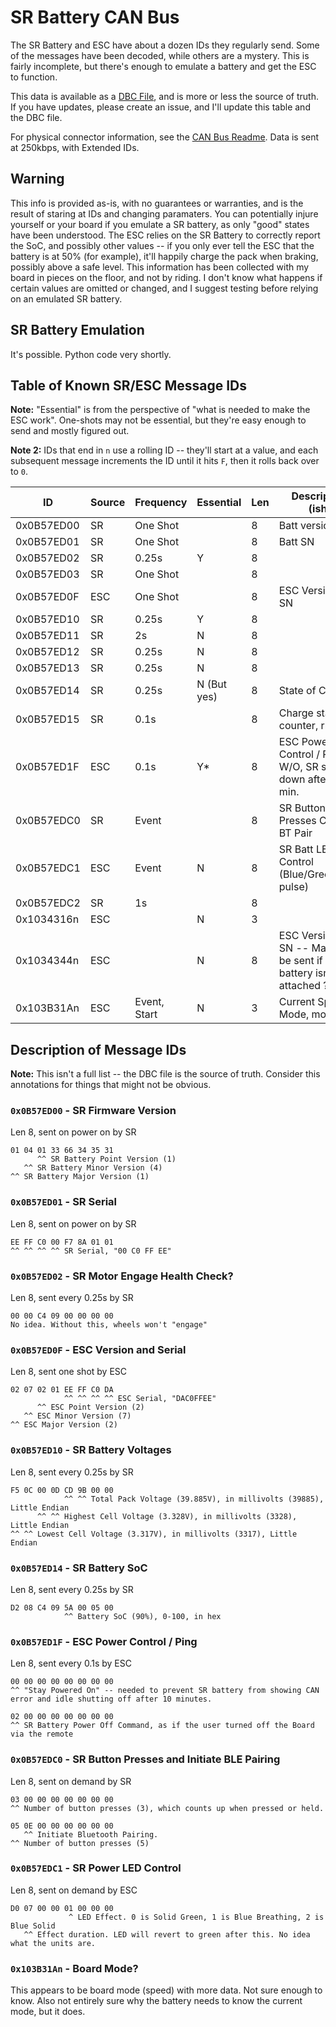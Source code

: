 # SR Battery CAN Bus

The SR Battery and ESC have about a dozen IDs they regularly send. Some of the messages have been decoded, while others are a mystery. This is fairly incomplete, but there's enough to emulate a battery and get the ESC to function.

This data is available as a [DBC File](SR_Battery.dbc), and is more or less the source of truth. If you have updates, please create an issue, and I'll update this table and the DBC file.

For physical connector information, see the [CAN Bus Readme](Readme.md). Data is sent at 250kbps, with Extended IDs.

## Warning
This info is provided as-is, with no guarantees or warranties, and is the result of staring at IDs and changing paramaters. You can potentially injure yourself or your board if you emulate a SR battery, as only "good" states have been understood. The ESC relies on the SR Battery to correctly report the SoC, and possibly other values -- if you only ever tell the ESC that the battery is at 50% (for example), it'll happily charge the pack when braking, possibly above a safe level. This information has been collected with my board in pieces on the floor, and not by riding. I don't know what happens if certain values are omitted or changed, and I suggest testing before relying on an emulated SR battery.


## SR Battery Emulation
It's possible. Python code very shortly.

## Table of Known SR/ESC Message IDs
**Note:** "Essential" is from the perspective of "what is needed to make the ESC work". One-shots may not be essential, but they're easy enough to send and mostly figured out.

**Note 2:** IDs that end in `n` use a rolling ID -- they'll start at a value, and each subsequent message increments the ID until it hits `F`, then it rolls back over to `0`.


| ID         | Source | Frequency     | Essential   | Len | Description (ish)                                          |
| ---------- | ------ | ------------ | ----------- | --- | --------------------------------------------------------- |
| 0x0B57ED00 | SR     | One Shot     |             | 8   | Batt version                                         |
| 0x0B57ED01 | SR     | One Shot     |             | 8   | Batt SN                                                          |
| 0x0B57ED02 | SR     | 0.25s        | Y           | 8   |                                                           |
| 0x0B57ED03 | SR     | One Shot     |             | 8   |                                                           |
| 0x0B57ED0F | ESC    | One Shot     |             | 8   | ESC Version + SN                                          |
| 0x0B57ED10 | SR     | 0.25s        | Y           | 8   |                                                           |
| 0x0B57ED11 | SR     | 2s           | N           | 8   |                                                           |
| 0x0B57ED12 | SR     | 0.25s        | N           | 8   |                                                           |
| 0x0B57ED13 | SR     | 0.25s        | N           | 8   |                                                           |
| 0x0B57ED14 | SR     | 0.25s        | N (But yes) | 8   | State of Charge                                           |
| 0x0B57ED15 | SR     | 0.1s         |             | 8   | Charge status, counter, rnd?                              |
| 0x0B57ED1F | ESC    | 0.1s         | Y*          | 8   | ESC Power Control / Ping. W/O, SR shuts down after 10 min.
| 0x0B57EDC0 | SR     | Event        |             | 8   | SR Button Presses Counter, BT Pair                                 |
| 0x0B57EDC1 | ESC    | Event        | N           | 8   | SR Batt LED Control (Blue/Green/Blue pulse)               |
| 0x0B57EDC2 | SR     | 1s           |             | 8   |                                                           |
| 0x1034316n | ESC    |              | N           | 3   |                                                           |
| 0x1034344n | ESC    |              | N           | 8   | ESC Version + SN -- May only be sent if a SR battery isn't attached ? |
| 0x103B31An | ESC    | Event, Start | N           | 3   | Current Speed Mode, more?                                 |

## Description of Message IDs
**Note:** This isn't a full list -- the DBC file is the source of truth. Consider this annotations for things that might not be obvious.

### `0x0B57ED00` - SR Firmware Version
 Len 8, sent on power on by SR
 
```
01 04 01 33 66 34 35 31
      ^^ SR Battery Point Version (1)
   ^^ SR Battery Minor Version (4)
^^ SR Battery Major Version (1)
```

### `0x0B57ED01` - SR Serial
 Len 8, sent on power on by SR
 
```
EE FF C0 00 F7 8A 01 01
^^ ^^ ^^ ^^ SR Serial, "00 C0 FF EE"
```

### `0x0B57ED02` - SR Motor Engage Health Check?
 Len 8, sent every 0.25s by SR
 
```
00 00 C4 09 00 00 00 00
No idea. Without this, wheels won't "engage"
```

### `0x0B57ED0F` - ESC Version and Serial
 Len 8, sent one shot by ESC
 
```
02 07 02 01 EE FF C0 DA
            ^^ ^^ ^^ ^^ ESC Serial, "DAC0FFEE"
      ^^ ESC Point Version (2)
   ^^ ESC Minor Version (7)
^^ ESC Major Version (2)
```

### `0x0B57ED10` - SR Battery Voltages
 Len 8, sent every 0.25s by SR
 
```
F5 0C 00 0D CD 9B 00 00
            ^^ ^^ Total Pack Voltage (39.885V), in millivolts (39885), Little Endian
      ^^ ^^ Highest Cell Voltage (3.328V), in millivolts (3328), Little Endian
^^ ^^ Lowest Cell Voltage (3.317V), in millivolts (3317), Little Endian
```

### `0x0B57ED14` - SR Battery SoC
 Len 8, sent every 0.25s by SR
 
```
D2 08 C4 09 5A 00 05 00
            ^^ Battery SoC (90%), 0-100, in hex
```


### `0x0B57ED1F` - ESC Power Control / Ping
Len 8, sent every 0.1s by ESC

```
00 00 00 00 00 00 00 00
^^ "Stay Powered On" -- needed to prevent SR battery from showing CAN error and idle shutting off after 10 minutes.

02 00 00 00 00 00 00 00
^^ SR Battery Power Off Command, as if the user turned off the Board via the remote

```

### `0x0B57EDC0` - SR Button Presses and Initiate BLE Pairing
 Len 8, sent on demand by SR
 
```
03 00 00 00 00 00 00 00
^^ Number of button presses (3), which counts up when pressed or held.

05 0E 00 00 00 00 00 00
   ^^ Initiate Bluetooth Pairing.
^^ Number of button presses (5)   
```

### `0x0B57EDC1` - SR Power LED Control
 Len 8, sent on demand by ESC
  
```
D0 07 00 00 01 00 00 00
             ^ LED Effect. 0 is Solid Green, 1 is Blue Breathing, 2 is Blue Solid
   ^^ Effect duration. LED will revert to green after this. No idea what the units are.  
```


### `0x103B31An` - Board Mode?
This appears to be board mode (speed) with more data. Not sure enough to know. Also not entirely sure why the battery needs to know the current mode, but it does.